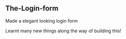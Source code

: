 ## The-Login-form
Made a elegant looking login form 

Learnt many new things along the way of building this!
